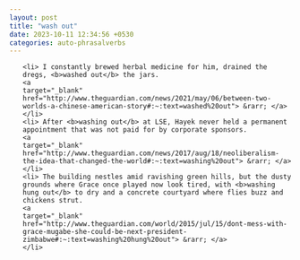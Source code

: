 ```yaml
---
layout: post
title: "wash out"
date: 2023-10-11 12:34:56 +0530
categories: auto-phrasalverbs
---
```

<ol>

    <li> I constantly brewed herbal medicine for him, drained the dregs, <b>washed out</b> the jars.
    <a 
    target="_blank" 
    href="http://www.theguardian.com/news/2021/may/06/between-two-worlds-a-chinese-american-story#:~:text=washed%20out"> &rarr; </a>
    </li>
    <li> After <b>washing out</b> at LSE, Hayek never held a permanent appointment that was not paid for by corporate sponsors.
    <a 
    target="_blank" 
    href="http://www.theguardian.com/news/2017/aug/18/neoliberalism-the-idea-that-changed-the-world#:~:text=washing%20out"> &rarr; </a>
    </li>
    <li> The building nestles amid ravishing green hills, but the dusty grounds where Grace once played now look tired, with <b>washing hung out</b> to dry and a concrete courtyard where flies buzz and chickens strut.
    <a 
    target="_blank" 
    href="http://www.theguardian.com/world/2015/jul/15/dont-mess-with-grace-mugabe-she-could-be-next-president-zimbabwe#:~:text=washing%20hung%20out"> &rarr; </a>
    </li>